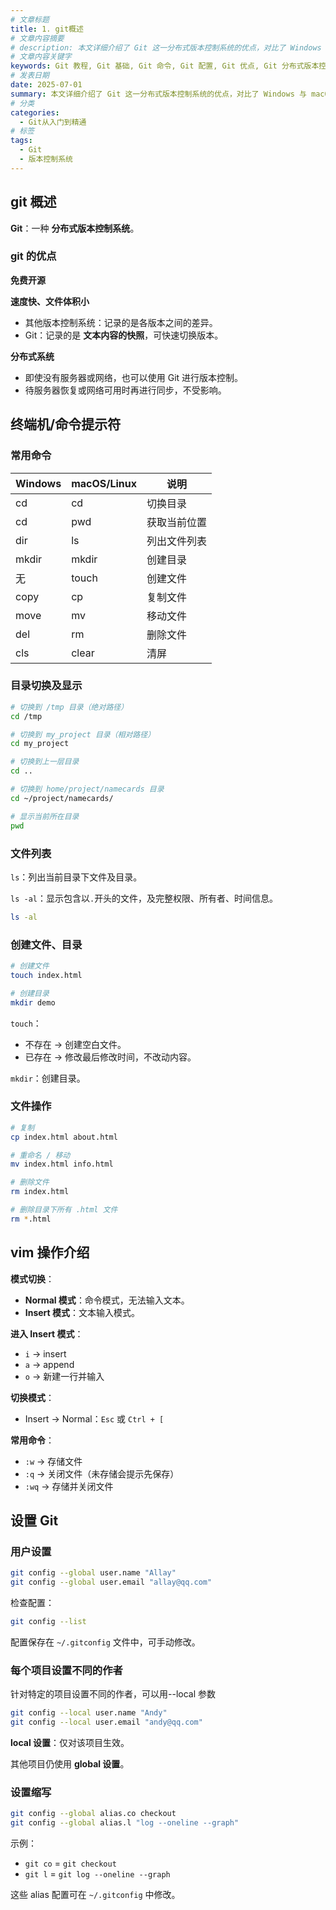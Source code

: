 ```yaml
---
# 文章标题
title: 1. git概述
# 文章内容摘要
# description: 本文详细介绍了 Git 这一分布式版本控制系统的优点，对比了 Windows 与 macOS/Linux 系统下的常用命令，讲解了 vim 操作模式及常用命令，还阐述了 Git 的基本配置、特定项目配置和命令缩写设置等内容。
# 文章内容关键字
keywords: Git 教程, Git 基础, Git 命令, Git 配置, Git 优点, Git 分布式版本控制, 终端命令, Linux 命令行, macOS 终端, Windows CMD, vim 编辑器, Git 用户设置, Git 别名 alias, Git global local, Git 快照, Git 入门
# 发表日期
date: 2025-07-01
summary: 本文详细介绍了 Git 这一分布式版本控制系统的优点，对比了 Windows 与 macOS/Linux 系统下的常用命令，讲解了 vim 操作模式及常用命令，还阐述了 Git 的基本配置、特定项目配置和命令缩写设置等内容。
# 分类
categories:
  - Git从入门到精通
# 标签
tags:
  - Git
  - 版本控制系统
---
```


## git 概述

**Git**：一种 **分布式版本控制系统**。

### git 的优点

**免费开源**

**速度快、文件体积小**

- 其他版本控制系统：记录的是各版本之间的差异。
- Git：记录的是 **文本内容的快照**，可快速切换版本。

**分布式系统**

- 即使没有服务器或网络，也可以使用 Git 进行版本控制。
- 待服务器恢复或网络可用时再进行同步，不受影响。

## 终端机/命令提示符

### 常用命令

| Windows | macOS/Linux | 说明         |
| ------- | ----------- | ------------ |
| cd      | cd          | 切换目录     |
| cd      | pwd         | 获取当前位置 |
| dir     | ls          | 列出文件列表 |
| mkdir   | mkdir       | 创建目录     |
| 无      | touch       | 创建文件     |
| copy    | cp          | 复制文件     |
| move    | mv          | 移动文件     |
| del     | rm          | 删除文件     |
| cls     | clear       | 清屏         |

### 目录切换及显示

```bash
# 切换到 /tmp 目录（绝对路径）
cd /tmp

# 切换到 my_project 目录（相对路径）
cd my_project

# 切换到上一层目录
cd ..

# 切换到 home/project/namecards 目录
cd ~/project/namecards/

# 显示当前所在目录
pwd
```

### 文件列表

`ls`：列出当前目录下文件及目录。

`ls -al`：显示包含以`.`开头的文件，及完整权限、所有者、时间信息。

```bash
ls -al
```

### 创建文件、目录

```bash
# 创建文件
touch index.html

# 创建目录
mkdir demo
```

`touch`：

- 不存在 → 创建空白文件。
- 已存在 → 修改最后修改时间，不改动内容。

`mkdir`：创建目录。

### 文件操作

```bash
# 复制
cp index.html about.html

# 重命名 / 移动
mv index.html info.html

# 删除文件
rm index.html

# 删除目录下所有 .html 文件
rm *.html
```

## vim 操作介绍

**模式切换**：

- **Normal 模式**：命令模式，无法输入文本。
- **Insert 模式**：文本输入模式。

**进入 Insert 模式**：

- `i` → insert
- `a` → append
- `o` → 新建一行并输入

**切换模式**：

- Insert → Normal：`Esc` 或 `Ctrl + [`

**常用命令**：

- `:w` → 存储文件
- `:q` → 关闭文件（未存储会提示先保存）
- `:wq` → 存储并关闭文件

## 设置 Git

### 用户设置

```bash
git config --global user.name "Allay"
git config --global user.email "allay@qq.com"
```

检查配置：

```bash
git config --list
```

配置保存在 `~/.gitconfig` 文件中，可手动修改。

### 每个项目设置不同的作者

针对特定的项目设置不同的作者，可以用--local 参数

```bash
git config --local user.name "Andy"
git config --local user.email "andy@qq.com"
```

**local 设置**：仅对该项目生效。

其他项目仍使用 **global 设置**。

### 设置缩写

```bash
git config --global alias.co checkout
git config --global alias.l "log --oneline --graph"
```

示例：

- `git co` = `git checkout`
- `git l` = `git log --oneline --graph`

这些 alias 配置可在 `~/.gitconfig` 中修改。
